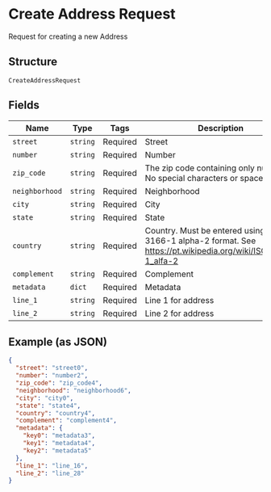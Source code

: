
# Create Address Request

Request for creating a new Address

## Structure

`CreateAddressRequest`

## Fields

| Name | Type | Tags | Description |
|  --- | --- | --- | --- |
| `street` | `string` | Required | Street |
| `number` | `string` | Required | Number |
| `zip_code` | `string` | Required | The zip code containing only numbers. No special characters or spaces. |
| `neighborhood` | `string` | Required | Neighborhood |
| `city` | `string` | Required | City |
| `state` | `string` | Required | State |
| `country` | `string` | Required | Country. Must be entered using ISO 3166-1 alpha-2 format. See https://pt.wikipedia.org/wiki/ISO_3166-1_alfa-2 |
| `complement` | `string` | Required | Complement |
| `metadata` | `dict` | Required | Metadata |
| `line_1` | `string` | Required | Line 1 for address |
| `line_2` | `string` | Required | Line 2 for address |

## Example (as JSON)

```json
{
  "street": "street0",
  "number": "number2",
  "zip_code": "zip_code4",
  "neighborhood": "neighborhood6",
  "city": "city0",
  "state": "state4",
  "country": "country4",
  "complement": "complement4",
  "metadata": {
    "key0": "metadata3",
    "key1": "metadata4",
    "key2": "metadata5"
  },
  "line_1": "line_16",
  "line_2": "line_28"
}
```

